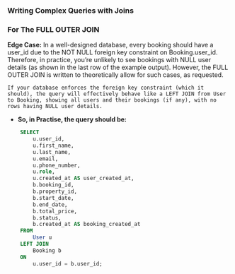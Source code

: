 ### Writing Complex Queries with Joins

### For The FULL OUTER JOIN
**Edge Case:**
    In a well-designed database, every booking should have a user_id due to the NOT NULL foreign key constraint on Booking.user_id. Therefore, in practice, you’re unlikely to see bookings with NULL user details (as shown in the last row of the example output). However, the FULL OUTER JOIN is written to theoretically allow for such cases, as requested.

    If your database enforces the foreign key constraint (which it should), the query will effectively behave like a LEFT JOIN from User to Booking, showing all users and their bookings (if any), with no rows having NULL user details.

- **So, in Practise, the query should be:**
```sql
    SELECT 
        u.user_id,
        u.first_name,
        u.last_name,
        u.email,
        u.phone_number,
        u.role,
        u.created_at AS user_created_at,
        b.booking_id,
        b.property_id,
        b.start_date,
        b.end_date,
        b.total_price,
        b.status,
        b.created_at AS booking_created_at
    FROM 
        User u
    LEFT JOIN 
        Booking b
    ON 
        u.user_id = b.user_id;